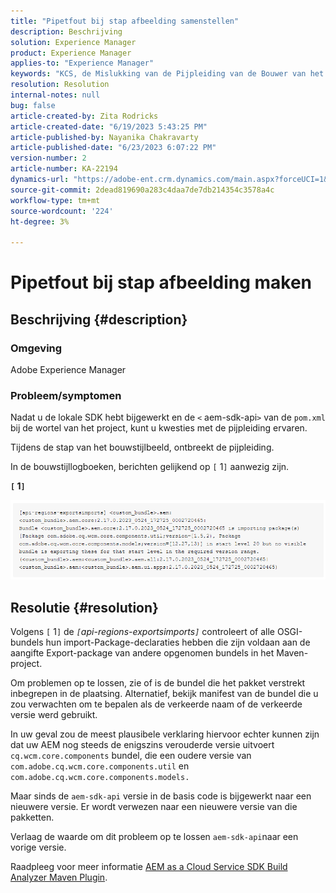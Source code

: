 ```yaml
---
title: "Pipetfout bij stap afbeelding samenstellen"
description: Beschrijving
solution: Experience Manager
product: Experience Manager
applies-to: "Experience Manager"
keywords: "KCS, de Mislukking van de Pijpleiding van de Bouwer van het Beeld, bouwstijl"
resolution: Resolution
internal-notes: null
bug: false
article-created-by: Zita Rodricks
article-created-date: "6/19/2023 5:43:25 PM"
article-published-by: Nayanika Chakravarty
article-published-date: "6/23/2023 6:07:22 PM"
version-number: 2
article-number: KA-22194
dynamics-url: "https://adobe-ent.crm.dynamics.com/main.aspx?forceUCI=1&pagetype=entityrecord&etn=knowledgearticle&id=116e6dc8-c80e-ee11-8f6d-6045bd006b3d"
source-git-commit: 2dead819690a283c4daa7de7db214354c3578a4c
workflow-type: tm+mt
source-wordcount: '224'
ht-degree: 3%

---
```


# Pipetfout bij stap afbeelding maken

## Beschrijving {#description}


### Omgeving

Adobe Experience Manager

### Probleem/symptomen

Nadat u de lokale SDK hebt bijgewerkt en de `<` aem-sdk-api`>`  van de `pom.xml` bij de wortel van het project, kunt u kwesties met de pijpleiding ervaren.

Tijdens de stap van het bouwstijlbeeld, ontbreekt de pijpleiding.

In de bouwstijllogboeken, berichten gelijkend op `[` 1`]`  aanwezig zijn.

<b>`[` 1`]` </b>

<b>![](assets/___9f82ca57-ec11-ee11-8f6d-6045bd0067ea___.png)</b>


## Resolutie {#resolution}


Volgens `[` 1`]` de *`[`api-regions-exportsimports`]`* controleert of alle OSGI-bundels hun import-Package-declaraties hebben die zijn voldaan aan de aangifte Export-package van andere opgenomen bundels in het Maven-project.

Om problemen op te lossen, zie of is de bundel die het pakket verstrekt inbegrepen in de plaatsing. Alternatief, bekijk manifest van de bundel die u zou verwachten om te bepalen als de verkeerde naam of de verkeerde versie werd gebruikt.

In uw geval zou de meest plausibele verklaring hiervoor echter kunnen zijn dat uw AEM nog steeds de enigszins verouderde versie uitvoert `cq.wcm.core.components` bundel, die een oudere versie van `com.adobe.cq.wcm.core.components.util` en `com.adobe.cq.wcm.core.components.models.`

Maar sinds de `aem-sdk-api` versie in de basis code is bijgewerkt naar een nieuwere versie. Er wordt verwezen naar een nieuwere versie van die pakketten.

Verlaag de waarde om dit probleem op te lossen `aem-sdk-api`naar een vorige versie.

Raadpleeg voor meer informatie [AEM as a Cloud Service SDK Build Analyzer Maven Plugin](https://experienceleague.adobe.com/docs/experience-manager-core-components/using/developing/archetype/build-analyzer-maven-plugin.html?lang=en).
